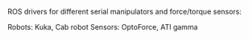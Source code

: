 ROS drivers for different serial manipulators and force/torque sensors:

Robots: Kuka, Cab robot
Sensors: OptoForce, ATI gamma
